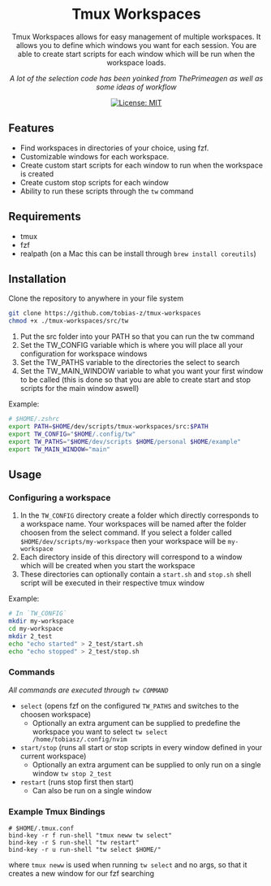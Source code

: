 <div align="center">

# Tmux Workspaces

Tmux Workspaces allows for easy management of multiple workspaces. It allows you to define which windows you want for each session.
You are able to create start scripts for each window which will be run when the workspace loads.

_A lot of the selection code has been yoinked from ThePrimeagen as well as some ideas of workflow_

[![License: MIT](https://img.shields.io/badge/License-MIT-green.svg)](https://opensource.org/licenses/MIT)

</div>

## Features

- Find workspaces in directories of your choice, using fzf.
- Customizable windows for each workspace.
- Create custom start scripts for each window to run when the workspace is created
- Create custom stop scripts for each window
- Ability to run these scripts through the `tw` command

## Requirements

- tmux
- fzf
- realpath (on a Mac this can be install through `brew install coreutils`)

## Installation

Clone the repository to anywhere in your file system

```sh
git clone https://github.com/tobias-z/tmux-workspaces
chmod +x ./tmux-workspaces/src/tw
```

1. Put the src folder into your PATH so that you can run the tw command
2. Set the TW_CONFIG variable which is where you will place all your configuration for workspace windows
3. Set the TW_PATHS variable to the directories the select to search
4. Set the TW_MAIN_WINDOW variable to what you want your first window to be called (this is done so that you are able to create start and stop scripts for the main window aswell)

Example:

```sh
# $HOME/.zshrc
export PATH=$HOME/dev/scripts/tmux-workspaces/src:$PATH
export TW_CONFIG="$HOME/.config/tw"
export TW_PATHS="$HOME/dev/scripts $HOME/personal $HOME/example"
export TW_MAIN_WINDOW="main"
```

## Usage

### Configuring a workspace

1. In the `TW_CONFIG` directory create a folder which directly corresponds to a workspace name.
   Your workspaces will be named after the folder choosen from the select command.
   If you select a folder called `$HOME/dev/scripts/my-workspace` then your workspace will be `my-workspace`
2. Each directory inside of this directory will correspond to a window which will be created when you start the workspace
3. These directories can optionally contain a `start.sh` and `stop.sh` shell script will be executed in their respective tmux window

Example:

```sh
# In `TW_CONFIG`
mkdir my-workspace
cd my-workspace
mkdir 2_test
echo "echo started" > 2_test/start.sh
echo "echo stopped" > 2_test/stop.sh
```

### Commands

_All commands are executed through `tw COMMAND`_

- `select` (opens fzf on the configured `TW_PATHS` and switches to the choosen workspace)
  - Optionally an extra argument can be supplied to predefine the workspace you want to select `tw select /home/tobiasz/.config/nvim`
- `start/stop` (runs all start or stop scripts in every window defined in your current workspace)
  - Optionally an extra argument can be supplied to only run on a single window `tw stop 2_test`
- `restart` (runs stop first then start)
  - Can also be run on a single window

### Example Tmux Bindings

```tmux
# $HOME/.tmux.conf
bind-key -r f run-shell "tmux neww tw select"
bind-key -r S run-shell "tw restart"
bind-key -r u run-shell "tw select $HOME/"
```

where `tmux neww` is used when running `tw select` and no args, so that it creates a new window for our fzf searching
